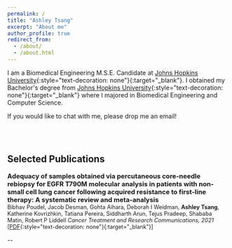 ```yaml
---
permalink: /
title: "Ashley Tsang"
excerpt: "About me"
author_profile: true
redirect_from: 
  - /about/
  - /about.html
---
```




I am a Biomedical Engineering M.S.E. Candidate at [Johns Hopkins University](https://www.jhu.edu){:style="text-decoration: none"}{:target="_blank"}. I obtained my Bachelor's degree from [Johns Hopkins University](https://www.jhu.edu){:style="text-decoration: none"}{:target="_blank"} where I majored in Biomedical Engineering and Computer Science.

If you would like to chat with me, please drop me an email! 

<br/><br/>

## Selected Publications

<span style="font-size:1.05em;">**Adequacy of samples obtained via percutaneous core-needle rebiopsy for EGFR T790M molecular analysis in patients with non-small cell lung cancer following acquired resistance to first-line therapy: A systematic review and meta-analysis**</span>  
<span style="font-size:0.9em;">
Bibhav Poudel, Jacob Desman, Gohta Aihara, Deborah I Weidman, **Ashley Tsang**, Katherine Kovrizhkin, Tatiana Pereira, Siddharth Arun, Tejus Pradeep, Shababa Matin, Robert P Liddell
*Cancer Treatment and Research Communications, 2021*  
[[PDF](https://www.sciencedirect.com/science/article/pii/S2468294221001660){:style="text-decoration: none"}{:target="_blank"}]   
</span>  

--

